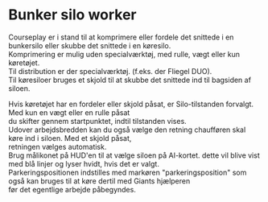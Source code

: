 # Bunker silo worker
  
Courseplay er i stand til at komprimere eller fordele det snittede i en bunkersilo eller skubbe det snittede i en køresilo.  
Komprimering er mulig uden specialværktøj, med rulle, vægt eller kun køretøjet.  
Til distribution er der specialværktøj. (f.eks. der Fliegel DUO).  
Til køresiloer bruges et skjold til at skubbe det snittede ind til bagsiden af siloen.  


  
Hvis køretøjet har en fordeler eller skjold påsat, er Silo-tilstanden forvalgt. Med kun en vægt eller en rulle påsat  
du skifter gennem startpunktet, indtil tilstanden vises.  
Udover arbejdsbredden kan du også vælge den retning chaufføren skal køre ind i siloen. Med et skjold påsat,  
retningen vælges automatisk.  
Brug målikonet på HUD'en til at vælge siloen på AI-kortet. dette vil blive vist med blå linjer og lyser hvidt, hvis det er valgt.  
Parkeringspositionen indstilles med markøren "parkeringsposition" som også kan bruges til at køre dertil med Giants hjælperen  
før det egentlige arbejde påbegyndes.  


